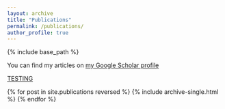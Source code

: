```yaml
---
layout: archive
title: "Publications"
permalink: /publications/
author_profile: true
---
```


{% include base_path %}

  You can find my articles on <a href="{{author.googlescholar}}">my Google Scholar profile</a>

<a href="{% author.googlescholar %}">TESTING</a>

{% for post in site.publications reversed %}
  {% include archive-single.html %}
{% endfor %}
